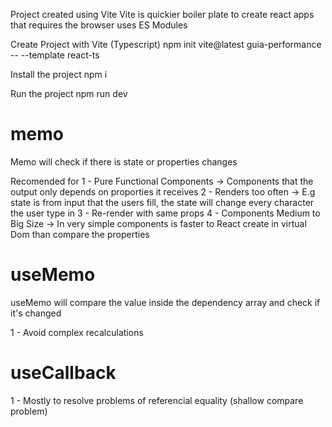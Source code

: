 
Project created using Vite
Vite is quickier boiler plate to create react apps that requires the browser uses ES Modules

Create Project with Vite (Typescript)
npm init vite@latest guia-performance -- --template react-ts


Install the project
npm i

Run the project
npm run dev


# memo
Memo will check if there is state or properties changes

Recomended for
1 - Pure Functional Components -> Components that the output only depends on proporties it receives
2 - Renders too often -> E.g state is from input that the users fill, the state will change every character the user type in
3 - Re-render with same props
4 - Components Medium to Big Size -> In very simple components is faster to React create in virtual Dom than compare the properties


# useMemo
useMemo will compare the value inside the dependency array and check if it's changed

1 - Avoid complex recalculations


# useCallback

1 - Mostly to resolve problems of referencial equality (shallow compare problem)

